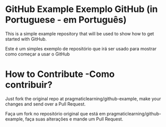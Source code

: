 GitHub Example
Exemplo GitHub (in Portuguese - em Português)
==============

This is a simple example repository that will be used to show how to get started with GitHub.

Este é um simples exemplo de repositório que irá ser usado para mostrar como começar a usar o GitHub

How to Contribute -Como contribuir?
=================

Just fork the original repo at pragmaticlearning/github-example, make your changes and send over a Pull Request.

Faça um fork no repositório original que está em pragmaticlearning/github-example, faça suas alterações e mande um Pull Request.
